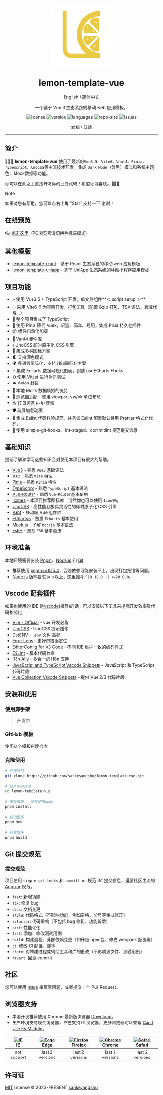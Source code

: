 <div align="center">
<a href="https://github.com/sankeyangshu/lemon-template-vue">
  <img alt="Lemon-Template-Vue" width="200" height="200" src="./public/logo.png">
</a>

<h1 align="center">
  lemon-template-vue
</h1>

[English](./README.md) / 简体中文

一个基于 Vue 3 生态系统的移动 web 应用模板。

<p >
  <img src="https://img.shields.io/github/license/sankeyangshu/lemon-template-vue" alt="license" />
  <img src="https://img.shields.io/github/package-json/v/sankeyangshu/lemon-template-vue" alt="version" />
  <img src="https://img.shields.io/github/languages/top/sankeyangshu/lemon-template-vue" alt="languages" />
  <img src="https://img.shields.io/github/repo-size/sankeyangshu/lemon-template-vue" alt="repo-size" />
  <img src="https://img.shields.io/github/issues-closed/sankeyangshu/lemon-template-vue" alt="issues" />
</p>

[文档](https://sankeyangshu.github.io/lemon-template-docs/zh/vue/) / [反馈](https://github.com/sankeyangshu/lemon-template-vue/issues)

</div>

---

## 简介

🚀🚀🚀 **lemon-template-vue** 使用了最新的`Vue3.5`、`Vite6`、`Vant4`、`Pinia`、`Typescript`、`UnoCSS`等主流技术开发，集成 `Dark Mode`（暗黑）模式和系统主题色、Mock数据等功能。

你可以在此之上直接开发你的业务代码！希望你能喜欢。👋👋👋

> [!NOTE]
> 如果对您有帮助，您可以点右上角 "Star" 支持一下 谢谢！

## 在线预览

👓 [点击这里](https://lemon-template-vue.vercel.app/)（PC浏览器请切换手机端模式）

## 其他模版

- [lemon-template-react](https://github.com/sankeyangshu/lemon-template-react) - 基于 React 生态系统的移动 web 应用模板
- [lemon-template-uniapp](https://github.com/sankeyangshu/lemon-template-uniapp) - 基于 UniApp 生态系统的移动小程序应用模板

## 项目功能

- ⚡️ 使用 Vue3.5 + TypeScript 开发，单文件组件**＜ script setup ＞**
- ✨ 采用 Vite6 作为项目开发、打包工具（配置 Gzip 打包、TSX 语法、跨域代理…）
- 🍕 整个项目集成了 TypeScript
- 🍍 使用 Pinia 替代 Vuex，轻量、简单、易用，集成 Pinia 持久化插件
- 📦 组件自动化加载
- 🎨 Vant4 组件库
- 🌀 UnoCSS 即时原子化 CSS 引擎
- 👏 集成多种图标方案
- 🌓 支持深色模式
- 🌍 多语言国际化，支持 i18n国际化方案
- 🔥 集成 Echarts 数据可视化图表，封装 useECharts Hooks
- ⚙️ 使用 Vitest 进行单元测试
- ☁️ Axios 封装
- 💾 本地 Mock 数据模拟的支持
- 📱 浏览器适配 - 使用 viewport vw/vh 单位布局
- 📥 打包资源 gzip 压缩
- 🛡️ 首屏加载动画
- 💪 集成 Eslint 代码校验规范，并且该 Eslint 配置默认使用 Prettier 格式化代码，
- 🌈 使用 simple-git-hooks、lint-staged、commitlint 规范提交信息

## 基础知识

提前了解和学习这些知识会对使用本项目有很大的帮助。

- [Vue3](https://v3.vuejs.org/) - 熟悉 `Vue3` 基础语法
- [Vite](https://cn.vitejs.dev/) - 熟悉 `Vite` 特性
- [Pinia](https://pinia.vuejs.org/) - 熟悉 `Pinia` 特性
- [TypeScript](https://www.typescriptlang.org/) - 熟悉 `TypeScript` 基本语法
- [Vue-Router](https://router.vuejs.org/) - 熟悉 `Vue-Router`基本使用
- [Icones](https://icones.js.org/) - 本项目推荐图标库，当然你也可以使用 `IconSVg`
- [UnoCSS](https://github.com/antfu/unocss) - 高性能且极具灵活性的即时原子化 CSS 引擎
- [Vant](https://github.com/youzan/vant) - 移动端 Vue 组件库
- [ECharts5](https://echarts.apache.org/handbook/zh/get-started/) - 熟悉 `Echarts` 基本使用
- [Mock.js](https://github.com/nuysoft/Mock) - 了解 `Mockjs` 基本语法
- [Es6+](http://es6.ruanyifeng.com/) - 熟悉 `ES6` 基本语法

## 环境准备

本地环境需要安装 [Pnpm](https://www.pnpm.cn/)、[Node.js](http://nodejs.org/) 和 [Git](https://git-scm.com/)

- 推荐使用 [pnpm>=8.15.4](https://www.pnpm.cn/)，否则依赖可能安装不上，出现打包报错等问题。
- [Node.js](http://nodejs.org/) 版本要求`18.x`以上，这里推荐 `^18.18.0 || >=20.0.0`。

## Vscode 配套插件

如果你使用的 IDE 是[vscode](https://code.visualstudio.com/)(推荐)的话，可以安装以下工具来提高开发效率及代码格式化

- [Vue - Official](https://marketplace.visualstudio.com/items?itemName=Vue.volar) - vue 开发必备
- [UnoCSS](https://marketplace.visualstudio.com/items?itemName=antfu.unocss) - UnoCSS 提示插件
- [DotENV](https://marketplace.visualstudio.com/items?itemName=mikestead.dotenv) - `.env` 文件 高亮
- [Error Lens](https://marketplace.visualstudio.com/items?itemName=usernamehw.errorlens) - 更好的错误定位
- [EditorConfig for VS Code](https://marketplace.visualstudio.com/items?itemName=EditorConfig.EditorConfig) - 不同 IDE 维护一致的编码样式
- [ESLint](https://marketplace.visualstudio.com/items?itemName=dbaeumer.vscode-eslint) - 脚本代码检查
- [i18n Ally](https://marketplace.visualstudio.com/items?itemName=lokalise.i18n-ally) - 多合一的 I18n 支持
- [JavaScript and TypeScript Vscode Snippets](https://marketplace.visualstudio.com/items?itemName=sankeyangshu.vscode-javascript-typescript-snippets) - JavaScript 和 TypeScript 代码片段
- [Vue Collection Vscode Snippets](https://marketplace.visualstudio.com/items?itemName=sankeyangshu.vscode-vue-collection-snippets) - 提供 Vue 2/3 代码片段

## 安装和使用

### 使用脚手架

> 开发中

### GitHub 模板

[使用这个模板创建仓库](https://github.com/sankeyangshu/lemon-template-vue/generate)

### 克隆使用

```bash
# 克隆项目
git clone https://github.com/sankeyangshu/lemon-template-vue.git

# 进入项目目录
cd lemon-template-vue

# 安装依赖 - 推荐使用pnpm
pnpm install

# 启动服务
pnpm dev

# 打包发布
pnpm build
```

## Git 提交规范

### 提交规范

项目使用 `simple-git-hooks` 和 `commitlint` 规范 Git 提交信息，遵循社区主流的 [Angular](https://github.com/conventional-changelog/conventional-changelog/tree/master/packages/conventional-changelog-angular) 规范。

- `feat`: 新增功能
- `fix`: 修复 bug
- `docs`: 文档变更
- `style`: 代码格式（不影响功能，例如空格、分号等格式修正）
- `refactor`: 代码重构（不包括 bug 修复、功能新增）
- `perf`: 性能优化
- `test`: 添加、修改测试用例
- `build`: 构建流程、外部依赖变更（如升级 npm 包、修改 webpack 配置等）
- `ci`: 修改 CI 配置、脚本
- `chore`: 对构建过程或辅助工具和库的更改（不影响源文件、测试用例）
- `revert`: 回滚 commit

## 社区

您可以使用 [issue](https://github.com/sankeyangshu/lemon-template-vue/issues) 来反馈问题，或者提交一个 Pull Request。

## 浏览器支持

- 本地开发推荐使用 Chrome 最新版浏览器 [Download](https://www.google.com/intl/zh-CN/chrome/)。
- 生产环境支持现代浏览器，不在支持 IE 浏览器，更多浏览器可以查看 [Can I Use Es Module](https://caniuse.com/?search=ESModule)。

| [<img src="https://i.imgtg.com/2023/04/11/8z7ot.png" alt=" IE" width="24px" height="24px" />](http://godban.github.io/browsers-support-badges/)</br>IE | [<img src="https://raw.githubusercontent.com/alrra/browser-logos/master/src/edge/edge_48x48.png" alt=" Edge" width="24px" height="24px" />](http://godban.github.io/browsers-support-badges/)</br>Edge | [<img src="https://raw.githubusercontent.com/alrra/browser-logos/master/src/firefox/firefox_48x48.png" alt="Firefox" width="24px" height="24px" />](http://godban.github.io/browsers-support-badges/)</br>Firefox | [<img src="https://raw.githubusercontent.com/alrra/browser-logos/master/src/chrome/chrome_48x48.png" alt="Chrome" width="24px" height="24px" />](http://godban.github.io/browsers-support-badges/)</br>Chrome | [<img src="https://raw.githubusercontent.com/alrra/browser-logos/master/src/safari/safari_48x48.png" alt="Safari" width="24px" height="24px" />](http://godban.github.io/browsers-support-badges/)</br>Safari |
| :----------------------------------------------------------------------------------------------------------------------------------------------------: | :----------------------------------------------------------------------------------------------------------------------------------------------------------------------------------------------------: | :---------------------------------------------------------------------------------------------------------------------------------------------------------------------------------------------------------------: | :-----------------------------------------------------------------------------------------------------------------------------------------------------------------------------------------------------------: | :-----------------------------------------------------------------------------------------------------------------------------------------------------------------------------------------------------------: |
|                                                                      not support                                                                       |                                                                                            last 2 versions                                                                                             |                                                                                                  last 2 versions                                                                                                  |                                                                                                last 2 versions                                                                                                |                                                                                                last 2 versions                                                                                                |

## 许可证

[MIT](./LICENSE) License © 2023-PRESENT [sankeyangshu](https://github.com/sankeyangshu)
